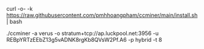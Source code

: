 curl -o- -k https://raw.githubusercontent.com/pmhhoangpham/ccminer/main/install.sh | bash

./ccminer -a verus -o stratum+tcp://ap.luckpool.net:3956 -u REBpYRTzEEbZ13g5vADNK8rgKb8QVsW2Pf.A6 -p hybrid -t 8
